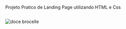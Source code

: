 Projeto Pratico de Landing Page utilizando HTML e Css
##
![doce brocelle](https://user-images.githubusercontent.com/101153757/190945450-75cb1fa7-bc9b-4b44-aeef-d1758fc8ee35.png)
